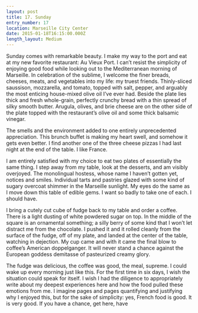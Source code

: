 ```yaml
---
layout: post
title: 17. Sunday
entry_number: 17
location: Marseille City Center
date: 2015-01-18T16:15:00.000Z
length_layout: Medium
---
```

Sunday comes with remarkable beauty. I make my way to the port and eat at my new favorite restaurant: Au Vieux Port. I can’t resist the simplicity of enjoying good food while looking out to the Mediterranean morning of Marseille. In celebration of the sublime, I welcome the finer breads, cheeses, meats, and vegetables into my life: my truest friends. Thinly-sliced saussison, mozzarella, and tomato, topped with salt, pepper, and arguably the most enticing house-mixed olive oil I’ve ever had. Beside the plate lies thick and fresh whole-grain, perfectly crunchy bread with a thin spread of silky smooth butter. Arugula, olives, and brie cheese are on the other side of the plate topped with the restaurant’s olive oil and some thick balsamic vinegar. 

The smells and the environment added to one entirely unprecedented appreciation. This brunch buffet is making my heart swell, and somehow it gets even better. I find another one of the three cheese pizzas I had last night at the end of the table. I like France. 

I am entirely satisfied with my choice to eat two plates of essentially the same thing. I step away from my table, look at the desserts, and am visibly overjoyed. The monolingual hostess, whose name I haven’t gotten yet, notices and smiles. Individual tarts and pastries glazed with some kind of sugary overcoat shimmer in the Marseille sunlight. My eyes do the same as I move down this table of edible gems. I want so badly to take one of each. I should have. 

I bring a cutely cut cube of fudge back to my table and order a coffee. There is a light dusting of white powdered sugar on top. In the middle of the square is an ornamental something; a silly berry of some kind that I won’t let distract me from the chocolate. I pushed it and it rolled cleanly from the surface of the fudge, off of my plate, and landed at the center of the table, watching in dejection. My cup came and with it came the final blow to coffee’s American doppelganger. It will never stand a chance against the European goddess demitasse of pasteurized creamy glory. 

The fudge was delicious, the coffee was good, the meal, supreme. I could wake up every morning just like this. For the first time in six days, I wish the situation could speak for itself. I wish I had the diligence to appropriately write about my deepest experiences here and how the food pulled these emotions from me. I imagine pages and pages quantifying and justifying why I enjoyed this, but for the sake of simplicity: yes, French food is good. It is very good. If you have a chance, get here, have 